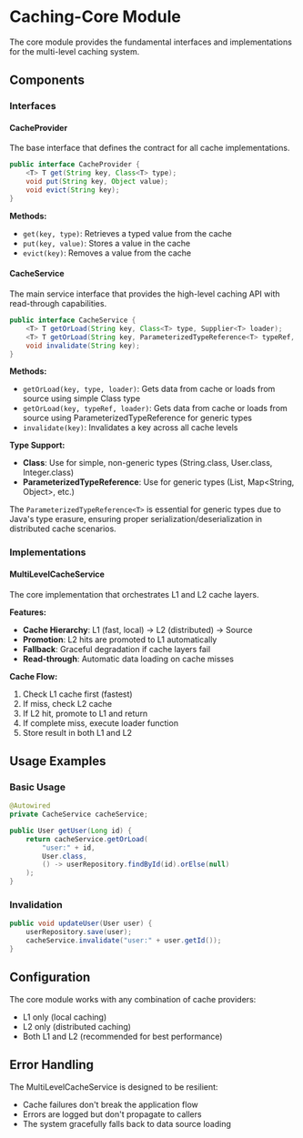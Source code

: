 # Caching-Core Module

The core module provides the fundamental interfaces and implementations for the multi-level caching system.

## Components

### Interfaces

#### CacheProvider
The base interface that defines the contract for all cache implementations.

```java
public interface CacheProvider {
    <T> T get(String key, Class<T> type);
    void put(String key, Object value);
    void evict(String key);
}
```

**Methods:**
- `get(key, type)`: Retrieves a typed value from the cache
- `put(key, value)`: Stores a value in the cache
- `evict(key)`: Removes a value from the cache

#### CacheService
The main service interface that provides the high-level caching API with read-through capabilities.

```java
public interface CacheService {
    <T> T getOrLoad(String key, Class<T> type, Supplier<T> loader);
    <T> T getOrLoad(String key, ParameterizedTypeReference<T> typeRef, Supplier<T> loader);
    void invalidate(String key);
}
```

**Methods:**
- `getOrLoad(key, type, loader)`: Gets data from cache or loads from source using simple Class type
- `getOrLoad(key, typeRef, loader)`: Gets data from cache or loads from source using ParameterizedTypeReference for generic types
- `invalidate(key)`: Invalidates a key across all cache levels

**Type Support:**
- **Class<T>**: Use for simple, non-generic types (String.class, User.class, Integer.class)
- **ParameterizedTypeReference<T>**: Use for generic types (List<User>, Map<String, Object>, etc.)

The `ParameterizedTypeReference<T>` is essential for generic types due to Java's type erasure, ensuring proper serialization/deserialization in distributed cache scenarios.

### Implementations

#### MultiLevelCacheService
The core implementation that orchestrates L1 and L2 cache layers.

**Features:**
- **Cache Hierarchy**: L1 (fast, local) → L2 (distributed) → Source
- **Promotion**: L2 hits are promoted to L1 automatically
- **Fallback**: Graceful degradation if cache layers fail
- **Read-through**: Automatic data loading on cache misses

**Cache Flow:**
1. Check L1 cache first (fastest)
2. If miss, check L2 cache
3. If L2 hit, promote to L1 and return
4. If complete miss, execute loader function
5. Store result in both L1 and L2

## Usage Examples

### Basic Usage
```java
@Autowired
private CacheService cacheService;

public User getUser(Long id) {
    return cacheService.getOrLoad(
        "user:" + id,
        User.class,
        () -> userRepository.findById(id).orElse(null)
    );
}
```

### Invalidation
```java
public void updateUser(User user) {
    userRepository.save(user);
    cacheService.invalidate("user:" + user.getId());
}
```

## Configuration

The core module works with any combination of cache providers:
- L1 only (local caching)
- L2 only (distributed caching)
- Both L1 and L2 (recommended for best performance)

## Error Handling

The MultiLevelCacheService is designed to be resilient:
- Cache failures don't break the application flow
- Errors are logged but don't propagate to callers
- The system gracefully falls back to data source loading
